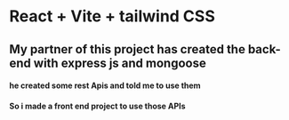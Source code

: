 # React + Vite + tailwind CSS

## My partner of this project has created the back-end with express js and mongoose

#### he created some rest Apis and told me to use them

#### So i made a front end project to use those APIs

